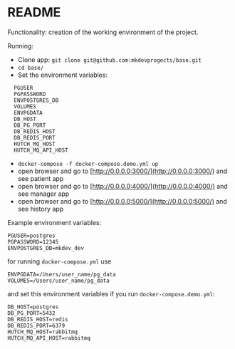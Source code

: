 # README

Functionality: creation of the working environment of the project.

Running:

* Clone app: `git clone git@github.com:mkdevprogects/base.git`
* `cd base/`
* Set the environment variables:
```
  PGUSER  
  PGPASSWORD  
  ENVPOSTGRES_DB  
  VOLUMES  
  ENVPGDATA  
  DB_HOST  
  DB_PG_PORT  
  DB_REDIS_HOST  
  DB_REDIS_PORT  
  HUTCH_MQ_HOST  
  HUTCH_MQ_API_HOST
```  
* `docker-compose -f docker-compose.demo.yml up`
* open browser and go to [http://0.0.0.0:3000/](http://0.0.0.0:3000/) and see patient app
* open browser and go to [http://0.0.0.0:4000/](http://0.0.0.0:4000/) and see manager app
* open browser and go to [http://0.0.0.0:5000/](http://0.0.0.0:5000/) and see history app

Example environment variables:
```
PGUSER=postgres
PGPASSWORD=12345
ENVPOSTGRES_DB=mkdev_dev
```
for running `docker-compose.yml` use 
```
ENVPGDATA=/Users/user_name/pg_data
VOLUMES=/Users/user_name/pg_data
```
and set this environment variables if you run `docker-compose.demo.yml`:
```
DB_HOST=postgres
DB_PG_PORT=5432
DB_REDIS_HOST=redis
DB_REDIS_PORT=6379
HUTCH_MQ_HOST=rabbitmq
HUTCH_MQ_API_HOST=rabbitmq
```